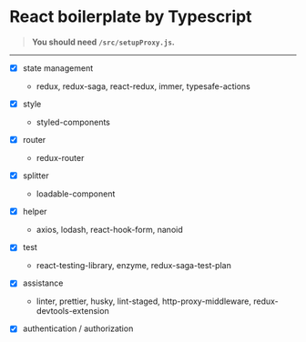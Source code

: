 # React boilerplate by Typescript

> **You should need `/src/setupProxy.js`.**

---
- [x] state management
    - redux, redux-saga, react-redux, immer, typesafe-actions

- [x] style
    - styled-components

- [x] router
    - redux-router

- [x] splitter
    - loadable-component

- [x] helper
    - axios, lodash, react-hook-form, nanoid

- [x] test
    - react-testing-library, enzyme, redux-saga-test-plan

- [x] assistance
    - linter, prettier, husky, lint-staged, http-proxy-middleware, redux-devtools-extension
    
- [x] authentication / authorization
